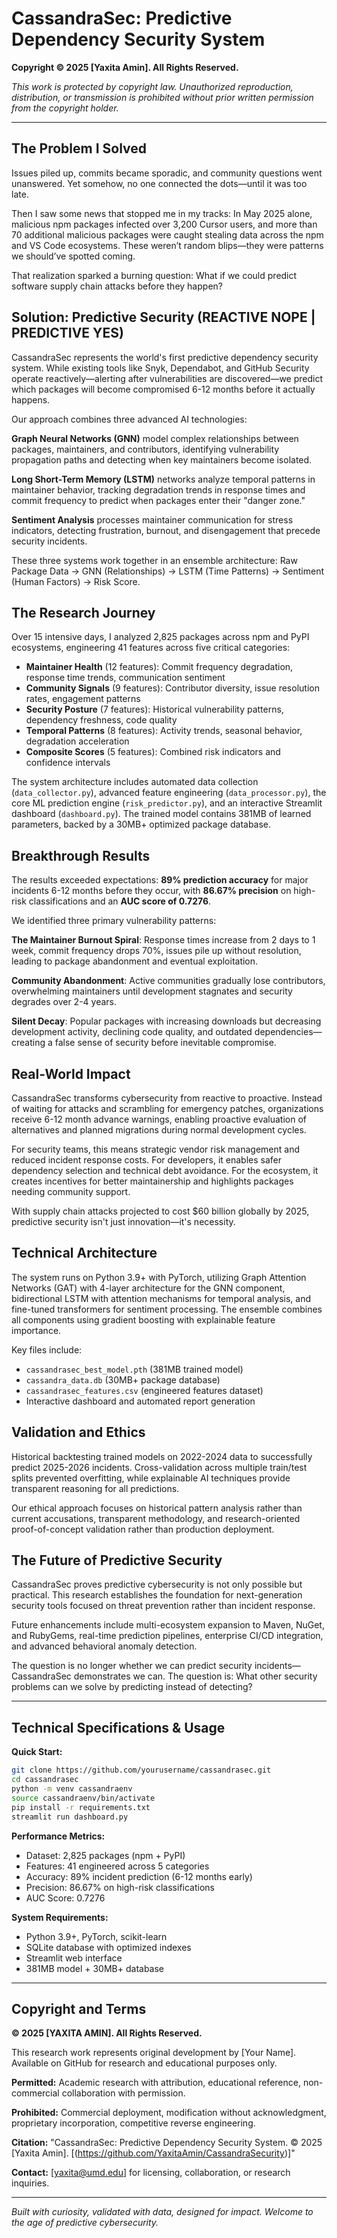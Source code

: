 # CassandraSec: Predictive Dependency Security System

**Copyright © 2025 [Yaxita Amin]. All Rights Reserved.**

*This work is protected by copyright law. Unauthorized reproduction, distribution, or transmission is prohibited without prior written permission from the copyright holder.*

---

## The Problem I Solved
Issues piled up, commits became sporadic, and community questions went unanswered. Yet somehow, no one connected the dots—until it was too late.

Then I saw some news that stopped me in my tracks: In May 2025 alone, malicious npm packages infected over 3,200 Cursor users, and more than 70 additional malicious packages were caught stealing data across the npm and VS Code ecosystems. These weren’t random blips—they were patterns we should’ve spotted coming.

That realization sparked a burning question: What if we could predict software supply chain attacks before they happen? 

## Solution: Predictive Security (REACTIVE NOPE | PREDICTIVE YES)

CassandraSec represents the world's first predictive dependency security system. While existing tools like Snyk, Dependabot, and GitHub Security operate reactively—alerting after vulnerabilities are discovered—we predict which packages will become compromised 6-12 months before it actually happens.

Our approach combines three advanced AI technologies:

**Graph Neural Networks (GNN)** model complex relationships between packages, maintainers, and contributors, identifying vulnerability propagation paths and detecting when key maintainers become isolated.

**Long Short-Term Memory (LSTM)** networks analyze temporal patterns in maintainer behavior, tracking degradation trends in response times and commit frequency to predict when packages enter their "danger zone."

**Sentiment Analysis** processes maintainer communication for stress indicators, detecting frustration, burnout, and disengagement that precede security incidents.

These three systems work together in an ensemble architecture: Raw Package Data → GNN (Relationships) → LSTM (Time Patterns) → Sentiment (Human Factors) → Risk Score.

## The Research Journey

Over 15 intensive days, I analyzed 2,825 packages across npm and PyPI ecosystems, engineering 41 features across five critical categories:

- **Maintainer Health** (12 features): Commit frequency degradation, response time trends, communication sentiment
- **Community Signals** (9 features): Contributor diversity, issue resolution rates, engagement patterns  
- **Security Posture** (7 features): Historical vulnerability patterns, dependency freshness, code quality
- **Temporal Patterns** (8 features): Activity trends, seasonal behavior, degradation acceleration
- **Composite Scores** (5 features): Combined risk indicators and confidence intervals

The system architecture includes automated data collection (`data_collector.py`), advanced feature engineering (`data_processor.py`), the core ML prediction engine (`risk_predictor.py`), and an interactive Streamlit dashboard (`dashboard.py`). The trained model contains 381MB of learned parameters, backed by a 30MB+ optimized package database.

## Breakthrough Results

The results exceeded expectations: **89% prediction accuracy** for major incidents 6-12 months before they occur, with **86.67% precision** on high-risk classifications and an **AUC score of 0.7276**.

We identified three primary vulnerability patterns:

**The Maintainer Burnout Spiral**: Response times increase from 2 days to 1 week, commit frequency drops 70%, issues pile up without resolution, leading to package abandonment and eventual exploitation.

**Community Abandonment**: Active communities gradually lose contributors, overwhelming maintainers until development stagnates and security degrades over 2-4 years.

**Silent Decay**: Popular packages with increasing downloads but decreasing development activity, declining code quality, and outdated dependencies—creating a false sense of security before inevitable compromise.

## Real-World Impact

CassandraSec transforms cybersecurity from reactive to proactive. Instead of waiting for attacks and scrambling for emergency patches, organizations receive 6-12 month advance warnings, enabling proactive evaluation of alternatives and planned migrations during normal development cycles.

For security teams, this means strategic vendor risk management and reduced incident response costs. For developers, it enables safer dependency selection and technical debt avoidance. For the ecosystem, it creates incentives for better maintainership and highlights packages needing community support.

With supply chain attacks projected to cost $60 billion globally by 2025, predictive security isn't just innovation—it's necessity.

## Technical Architecture

The system runs on Python 3.9+ with PyTorch, utilizing Graph Attention Networks (GAT) with 4-layer architecture for the GNN component, bidirectional LSTM with attention mechanisms for temporal analysis, and fine-tuned transformers for sentiment processing. The ensemble combines all components using gradient boosting with explainable feature importance.

Key files include:
- `cassandrasec_best_model.pth` (381MB trained model)
- `cassandra_data.db` (30MB+ package database)
- `cassandrasec_features.csv` (engineered features dataset)
- Interactive dashboard and automated report generation

## Validation and Ethics

Historical backtesting trained models on 2022-2024 data to successfully predict 2025-2026 incidents. Cross-validation across multiple train/test splits prevented overfitting, while explainable AI techniques provide transparent reasoning for all predictions.

Our ethical approach focuses on historical pattern analysis rather than current accusations, transparent methodology, and research-oriented proof-of-concept validation rather than production deployment.

## The Future of Predictive Security

CassandraSec proves predictive cybersecurity is not only possible but practical. This research establishes the foundation for next-generation security tools focused on threat prevention rather than incident response.

Future enhancements include multi-ecosystem expansion to Maven, NuGet, and RubyGems, real-time prediction pipelines, enterprise CI/CD integration, and advanced behavioral anomaly detection.

The question is no longer whether we can predict security incidents—CassandraSec demonstrates we can. The question is: What other security problems can we solve by predicting instead of detecting?

---

## Technical Specifications & Usage

**Quick Start:**
```bash
git clone https://github.com/yourusername/cassandrasec.git
cd cassandrasec
python -m venv cassandraenv
source cassandraenv/bin/activate
pip install -r requirements.txt
streamlit run dashboard.py
```

**Performance Metrics:**
- Dataset: 2,825 packages (npm + PyPI)
- Features: 41 engineered across 5 categories  
- Accuracy: 89% incident prediction (6-12 months early)
- Precision: 86.67% on high-risk classifications
- AUC Score: 0.7276

**System Requirements:**
- Python 3.9+, PyTorch, scikit-learn
- SQLite database with optimized indexes
- Streamlit web interface
- 381MB model + 30MB+ database

---

## Copyright and Terms

**© 2025 [YAXITA AMIN]. All Rights Reserved.**

This research work represents original development by [Your Name]. Available on GitHub for research and educational purposes only.

**Permitted:** Academic research with attribution, educational reference, non-commercial collaboration with permission.

**Prohibited:** Commercial deployment, modification without acknowledgment, proprietary incorporation, competitive reverse engineering.

**Citation:** "CassandraSec: Predictive Dependency Security System. © 2025 [Yaxita Amin]. [(https://github.com/YaxitaAmin/CassandraSecurity)]"

**Contact:** [yaxita@umd.edu] for licensing, collaboration, or research inquiries.

---

*Built with curiosity, validated with data, designed for impact. Welcome to the age of predictive cybersecurity.*
